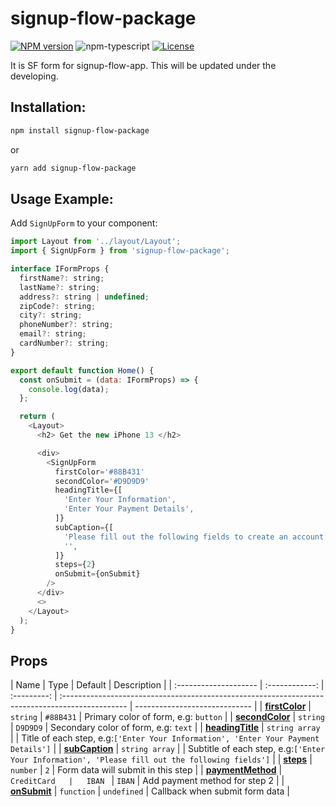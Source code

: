 # signup-flow-package

[![NPM version][npm-image]][npm-url]
![npm-typescript]
[![License][github-license]][github-license-url]

It is SF form for signup-flow-app. This will be updated under the developing.

<!-- [**Live Demo**](https://ming0955.github.io/SF-form/) -->

## Installation:

```bash
npm install signup-flow-package
```

or

```bash
yarn add signup-flow-package
```

## Usage Example:

Add `SignUpForm` to your component:

```js
import Layout from '../layout/Layout';
import { SignUpForm } from 'signup-flow-package';

interface IFormProps {
  firstName?: string;
  lastName?: string;
  address?: string | undefined;
  zipCode?: string;
  city?: string;
  phoneNumber?: string;
  email?: string;
  cardNumber?: string;
}

export default function Home() {
  const onSubmit = (data: IFormProps) => {
    console.log(data);
  };

  return (
    <Layout>
      <h2> Get the new iPhone 13 </h2>

      <div>
        <SignUpForm
          firstColor='#88B431'
          secondColor='#D9D9D9'
          headingTitle={[
            'Enter Your Information',
            'Enter Your Payment Details',
          ]}
          subCaption={[
            'Please fill out the following fields to create an account: *Email and password are case sensitive',
            '',
          ]}
          steps={2}
          onSubmit={onSubmit}
        />
      </div>
      <>
    </Layout>
  );
}
```

## Props

| Name                  |      Type      |   Default   | Description                                                                                     |
| :-------------------- | :------------: | :---------: | :---------------------------------------------------------------------------------------------- | ----------------------------- |
| [**firstColor**]()    |    `string`    |  `#88B431`  | Primary color of form, e.g: `button`                                                            |
| [**secondColor**]()   |    `string`    |  `D9D9D9`   | Secondary color of form, e.g: `text`                                                            |
| [**headingTitle**]()  | `string array` |             | Title of each step, e.g:`['Enter Your Information', 'Enter Your Payment Details']`              |
| [**subCaption**]()    | `string array` |             | Subtitle of each step, e.g:`['Enter Your Information', 'Please fill out the following fields']` |
| [**steps**]()         |    `number`    |     `2`     | Form data will submit in this step                                                              |
| [**paymentMethod**]() |  `CreditCard   |   IBAN `    | `IBAN`                                                                                          | Add payment method for step 2 |
| [**onSubmit**]()      |   `function`   | `undefined` | Callback when submit form data                                                                  |

[npm-url]: https://www.npmjs.com/package/signup-flow-package
[npm-image]: https://img.shields.io/npm/v/signup-flow-package
[github-license]: https://img.shields.io/github/license/ming0955/SF-form
[github-license-url]: https://github.com/ming0955/ming0955/SF-form/blob/main/LICENSE
[github-build]: https://github.com/ming0955/SF-form/actions/workflows/npm-publish.yml/badge.svg?branch=main&event=create
[npm-typescript]: https://img.shields.io/npm/types/signup-flow-package
